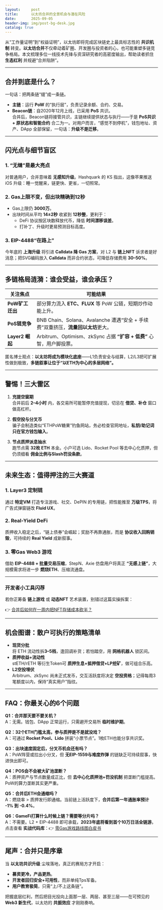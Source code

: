 ```yaml
---
layout:     post
title:      以太坊合并的全景机会与潜在风险
date:       2025-09-05
header-img: img/post-bg-desk.jpg
catalog: true
---
```


从“工作量证明”到“权益证明”，以太坊即将完成区块链史上最具标志性的 **共识机制** 转变。**以太坊合并**不仅牵动着矿圈、开发圈与投资者的心，也可能重塑多链竞争格局。本文梳理多位一线技术先锋与资深研究者的高密度输出，帮助读者抓住 **生态红利** 并规避“合并陷阱”。

---

## 合并到底是什么？

一句话：把两条链“缝”成一条链。

- **主链**：运行 **PoW** 的“执行层”，负责记录余额、合约、交易。  
- **Beacon链**：自2020年12月上线，已采用 **PoS** 共识。  
合并后，Beacon链将接管共识，主链继续提供状态与执行——于是 **PoS共识 + 原状态和智能合约** 合二为一。对用户而言，“感觉不到停机”，钱包地址、资产、DApp 全部保留，一句话：**升级不是迁移**。

---

## 闪光点与细节盲区

### 1. “无缝”是最大亮点
对普通用户，合并意味着 **无感知升级**。Hashquark 的 KS 指出，这像苹果推送 iOS 升级：睡一觉醒来，链更快、更省，一切照常。

### 2. Gas上限不变，但出块精确到12秒
- Gas上限仍 **3000万**。  
- 出块时间从平均 **14±2秒** 收紧到 **12秒整**，更利于：
  - DeFi 协议按区块数释放代币，降低 **时间漂移误差**。  
  - 打补丁、升级时更易预测目标高度。

### 3. EIP-4488“在路上”
今年底的 **上海升级** 将引进 **Calldata 降 Gas 方案**，对 L2 与 **链上NFT** 诉求者是好消息；把SVG编码放入 **Calldata** 而非合约状态，可降低存储费用 **30–50%**。

---

## 多链格局涟漪：谁会受益，谁会承压？

| 关注焦点 | 可能结果 |
| --- | --- |
| **PoW矿工迁出** | 部分算力流入 **ETC、FLUX** 等 PoW 公链，短期炒作动能上升。 |
| **PoS链竞争** | BNB Chain、Solana、Avalanche 遭遇“安全 + 手续费”双重挤压，**流量回以太坊**更大。 |
| **Layer2 崛起** | Arbitrum、Optimism、zkSync 占据 **“扩容 + 低费”** 心智，用户脚投票。 |

匿名博士观点：**以太坊将成为模块化底座**——L1负责安全与结算，L2/L3把可扩展性做到极致，**多链叙事让位于“以ETH为中心的多层网络”。**

---

## 警惕！三大雷区

1. **充提空窗期**  
   合并前后 **2–4小时** 内，各交易所可能暂停充值提现，切忌在 **借贷、补仓** 窗口做高杠杆。

2. **假空投与分叉币**  
   骗子会制造类似“ETHPoW糖果”钓鱼网站，务必检查官网地址，**私钥/助记词只在官方钱包输入**。

3. **节点质押派息抽水**  
   跑节点需 **32枚 ETH** 本金。小户可选 Lido、Rocket Pool 等去中心化质押，但仍须细看 **佣金比例与Slash罚没条款**。

---

## 未来生态：值得押注的三大赛道

### 1. Layer3 定制链
通过 **特定VM** 打造专注游戏、社交、DePIN 的专用链，把性能推至 **万级TPS**，将广告式弹窗链改 **Fluid UX**。

### 2. Real-Yield DeFi
质押收入稳定之后，“链上债券”会崛起；奖励不再靠通胀，而是 **协议收入回购销毁**，可持续的 **Real Yield** 成新叙事。

### 3. 零Gas Web3 游戏
借助 **EIP-4488 + 批量交易压缩**，StepN、Axie 仿盘用户将真正 **“无感上链”**，大规模需求将进一步 **燃烧ETH**、压缩流通盘。

---

### 开发者小工具闪荐
若你正筹备 **链上游戏** 或 **动态NFT** 艺术装置，别错过这篇实操拆案：

👉 [合并后如何在一周内把NFT存储成本砍半？](https://okxdog.com/)

---

## 机会图谱：散户可执行的策略清单

- **现货分批**  
  将 ETH 流动性拆**3–5档**，逢回调补货；若怕踏空，用 **网格机器人** 锁区间。
- **质押收益+流动性**  
  stETH/rETH 等衍生Token可 **质押生息+抵押借贷+LP挖矿**，做可组合乐高。
- **L2空投埋伏**  
  Arbitrum、zkSync 尚未正式发币，交互活跃度将决定 **空投资格**；记得每周3笔额度以内，保持“真实用户”指纹。

---

## FAQ：你最关心的6个问题

**Q1：合并那天要不要关机？**  
A：无需。钱包、DApp 正常运行，只需避开交易所 **临时维护期**。

**Q2：32个ETH门槛太高，参与质押是不是就没戏？**  
A：可通过 **Rocket Pool、Lido** 拼装“小票节点”。1枚ETH也能分享共识奖。

**Q3：出块速度固定后，分叉币机会还有吗？**  
A：PoW阵营或拉出小分叉，但 **无EIP-1559与难度炸弹** 的链缺乏可持续叙事，快进快出即可。

**Q4：POS会不会被大矿池垄断？**  
A：质押资产与节点数量成正比，但 **去中心化质押池+罚没机制** 把垄断门槛提高。PoW的算力垄断其实更严重。

**Q5：合并后ETH会通缩吗？**  
A：燃烧率 > 质押发行即通缩。当前链上活跃度下，**合并后第一年通胀率预计 -1% 到 -0.4%**。

**Q6：GameFi打算什么时候上链？需要等分片吗？**  
A：不需要。L2 + EIP-4488 即可承载，**2023年底将看到首个10万日活全链游**。点击查看 **实战代码库**：👉 [零Gas游戏路线图白皮书](https://okxdog.com/)

---

## 尾声：合并只是序章

当 **以太坊共识升级** 尘埃落地，真正的赛局方才开启：  
- **募资更冷，产品更热**。  
- **开发者回归安全+可用性**，而非单纯Tps军备。  
- **用户教育极简**，只需“上/不上这条链”。

把握底层红利，然后把目光投向上面那一层、两层、甚至三层——在可预见的 **Web3 新生代**，以太坊的 **共振效应** 才刚刚奏响。